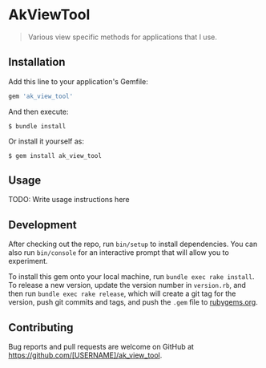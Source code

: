# AkViewTool

> Various view specific methods for applications that I use.

## Installation

Add this line to your application's Gemfile:

```ruby
gem 'ak_view_tool'
```

And then execute:

    $ bundle install

Or install it yourself as:

    $ gem install ak_view_tool

## Usage

TODO: Write usage instructions here

## Development

After checking out the repo, run `bin/setup` to install dependencies. You can also run `bin/console` for an interactive prompt that will allow you to experiment.

To install this gem onto your local machine, run `bundle exec rake install`. To release a new version, update the version number in `version.rb`, and then run `bundle exec rake release`, which will create a git tag for the version, push git commits and tags, and push the `.gem` file to [rubygems.org](https://rubygems.org).

## Contributing

Bug reports and pull requests are welcome on GitHub at https://github.com/[USERNAME]/ak_view_tool.

